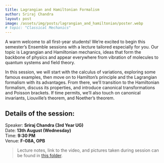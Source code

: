 ```yaml
---
title: Lagrangian and Hamiltonian Formalism
author: Sriraj Chandra
layout: post
image: /assets/img/posts/lagrangian_and_hamiltonian/poster.webp
# topic: "Classical Mechanics"    
---
```



<!--more-->

A warm welcome to all first-year students! We’re excited to begin this semester’s Ensemble sessions with a lecture tailored especially for you.
Our topic is Lagrangian and Hamiltonian mechanics, ideas that form the backbone of physics and appear everywhere from vibration of molecules to quantum systems and field theory.  

In this session, we will start with the calculus of variations, exploring some famous examples, then move on to Hamilton’s principle and the Lagrangian formalism with its advantages. From there, we’ll transition to the Hamiltonian formalism, discuss its properties, and introduce canonical transformations and Poisson brackets. If time permits, we’ll also touch on canonical invariants, Liouville’s theorem, and Noether’s theorem.
 
## Details of the session:  
Speaker: **Sriraj Chandra (3rd Year UG)**  
Date: **13th August (Wednesday)**  
Time: **9:30 PM**  
Venue: **F-08A, OPB**  

> Lecture notes, link to the video, and pictures taken during session can be found in [this folder](https://indianinstituteofscience-my.sharepoint.com/:f:/g/personal/vidhic_iisc_ac_in/EpmYqJFv8LtJmBmJ01KLxTUBDzJ9P5_FEQ-fObU5zDYipA?e=qRhFpN).